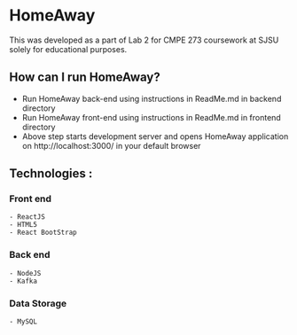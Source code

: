 # HomeAway
This was developed as a part of Lab 2 for CMPE 273 coursework at SJSU solely for educational purposes.

## How can I run HomeAway?
  - Run HomeAway back-end using instructions in ReadMe.md in backend directory
  - Run HomeAway front-end using instructions in ReadMe.md in frontend directory
  - Above step starts development server and opens HomeAway application on http://localhost:3000/ in your default browser
    
## Technologies : 

  ### Front end 
    - ReactJS
    - HTML5
    - React BootStrap

  ### Back end 
    - NodeJS
    - Kafka

  ### Data Storage
    - MySQL
